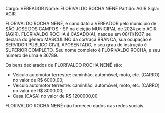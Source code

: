 Cargo: VEREADOR
Nome: FLORIVALDO ROCHA NENÊ
Partido: AGIR
Sigla: AGIR

FLORIVALDO ROCHA NENÊ, é candidato a VEREADOR pelo município de SÃO JOSÉ DOS CAMPOS - SP na eleição MUNICIPAL de 2024 pelo AGIR (AGIR).
FLORIVALDO ROCHA é CASADO(A), nasceu em 08/11/1937, se declara do gênero MASCULINO da cor/raça BRANCA, sua ocupação é SERVIDOR PÚBLICO CIVIL APOSENTADO, e seu grau de instrução é SUPERIOR COMPLETO.
Seu nome completo é FLORIVALDO ROCHA, e seu número de urna é 36789.

Os bens declarados de FLORIVALDO ROCHA NENÊ são: 
- Veículo automotor terrestre: caminhão, automóvel, moto, etc. (CARRO) no valor de R$ 6000,00;
- Veículo automotor terrestre: caminhão, automóvel, moto, etc. (CARRO) no valor de R$ 8000,00;
- Casa (CASA) no valor de R$ 1200000,00

FLORIVALDO ROCHA NENÊ não forneceu dados das redes sociais.